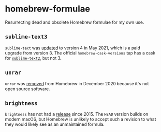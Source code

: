 # homebrew-formulae

Resurrecting dead and obsolete Homebrew formulae for my own use.

## `sublime-text3`

`sublime-text` was [updated][st4] to version 4 in May 2021, which is a paid
upgrade from version 3. The official `homebrew-cask-versions` tap has a cask for
[`sublime-text2`][st2], but not 3.

[st2]: https://github.com/Homebrew/homebrew-cask-versions/blob/HEAD/Casks/sublime-text2.rb
[st4]: https://github.com/Homebrew/homebrew-cask/pull/106089

## `unrar`

`unrar` was [removed](https://github.com/Homebrew/homebrew-core/pull/66609) from
Homebrew in December 2020 because it's not open source software.

## `brightness`

`brightness` has not had a [release] since 2015. The `HEAD` version builds on
modern macOS, but Homebrew is unlikely to accept such a revision to what they
would likely see as an unmaintained formula.

[release]: https://github.com/nriley/brightness/releases/tag/1.2
